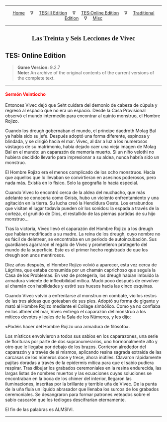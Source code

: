 
---

<!-- Jekyll Page Links -->

<center>
<a href="../../../../index.html">Home</a>
&emsp;&nabla;&emsp;
<a href="../../../index-tes3.html">TES:III Edition</a>
&emsp;&nabla;&emsp;
<a href="../../../index-teso.html">TES:Online Edition</a>
&emsp;&nabla;&emsp;
<a href="../../../index-traditional.html">Traditional Edition</a>
&emsp;&nabla;&emsp;
<a href="../../../index-misc.html">Misc</a>
</center>

<!-- Markdown Body Below: -->

---

<center>
<h2><span style="font-family:Georgia">Las Treinta y Seis Lecciones de Vivec</span></h2>
</center>

## TES: Online Edition

> __Game Version:__ 9.2.7\
> __Note:__ An archive of the original contents of the current versions of the complete text.

---

#### <span style="color:red">Sermón Veintiocho</span>

Entonces Vivec dejó que Seht cuidara del demonio de cabeza de cúpula y regresó al espacio que no era un espacio. Desde la Casa Provisional observó el mundo intermedio para encontrar al quinto monstruo, el Hombre Rojizo.

Cuando los dreugh gobernaban el mundo, el príncipe daedroth Molag Bal ya había sido su jefe. Después adoptó una forma diferente, espinosa y blindada, y se dirigió hacia el mar. Vivec, al dar a luz a los numerosos vástagos de su matrimonio, había dejado caer una vieja imagen de Molag Bal en el mundo: un caparazón de memoria muerto. Si un niño velothi no hubiera decidido llevarlo para impresionar a su aldea, nunca habría sido un monstruo.

El Hombre Rojizo era el menos complicado de los ocho monstruos. Hacía que aquellos que lo llevaban se convirtieran en asesinos poderosos, pero nada más. Existía en lo físico. Solo la geografía lo hacía especial.

Cuando Vivec lo encontró cerca de la aldea del muchacho, que más adelante se conocería como Gnisis, hubo un violento enfrentamiento y una agitación en la tierra. Su lucha creó la Hendidura Oeste. Los errabundos que visitan el lugar todavía pueden oír los sonidos: la espada a través de la corteza, el gruñido de Dios, el restallido de las piernas partidas de su hijo monstruo...

Tras la victoria, Vivec llevó el caparazón del Hombre Rojizo a los dreugh que habían modificado a su madre. La reina de los dreugh, cuyo nombre no es fácil de deletrear, se encontraba en un periodo de autoincubación. Sus guardianes agarraron el regalo de Vivec y prometieron protegerlo del mundo de la superficie. Este es el primer hecho registrado de que los dreugh son unos mentirosos.

Diez años después, el Hombre Rojizo volvió a aparecer, esta vez cerca de Lágrima, que estaba consumida por un chamán caprichoso que seguía la Casa de los Problemas. En vez de protegerla, los dreugh habían imbuido la armadura viviente de inflexibilidad mítica. Mudó poco después de envolver al chamán con habilidades y estiró sus huesos hacia las cinco esquinas.

Cuando Vivec volvió a enfrentarse al monstruo en combate, vio los restos de las tres aldeas que goteaban de sus pies. Adoptó su forma de gigante y mató al Hombre Rojizo mediante el Collage simbólico. Como ya no confiaba en los altmer del mar, Vivec entregó el caparazón del monstruo a los míticos devotos y leales de la Sala de los Números, y les dijo:

«Podéis hacer del Hombre Rojizo una armadura de filósofo».

Los místicos envolvieron a todos sus sabios en los caparazones, una serie de florituras por parte de dos supranumerarios, uno hormonalmente alto y otro que le llegaba por debajo de los brazos. Corrieron alrededor del caparazón y a través de sí mismos, aplicando resina sagrada extraída de las carcasas de los números doce y trece, ahora inútiles. Clavaron rápidamente pajitas doradas a través de la epidermis mítica para que el sabio pudiera respirar. Tras dibujar los grabados ceremoniales en la resina endurecida, las largas listas de nombres muertos y las ecuaciones cuyas soluciones se encontraban en la boca de los chimer del interior, llegaron las iluminaciones, inscritas por la brillante y terrible uña de Vivec. De la punta de la uña fluía un líquido abrasador que llenaba los surcos de los grabados ceremoniales. Se desangraron para formar patrones veteados sobre el sabio cascarón que los teólogos descifrarían eternamente.

El fin de las palabras es ALMSIVI.

---
